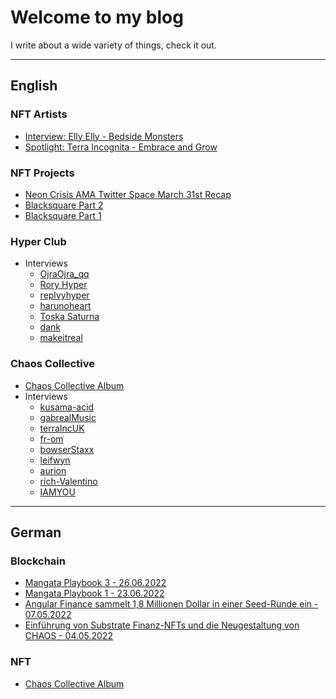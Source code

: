 # Welcome to my blog

I write about a wide variety of things, check it out.

---

## English

### NFT Artists

- [Interview: Elly Elly - Bedside Monsters](interviews/nft-artists/ellyelly.md)
- [Spotlight: Terra Incognita - Embrace and Grow](interviews/nft-artists/terraInc-embrace-and-grow.md)

### NFT Projects

- [Neon Crisis AMA Twitter Space March 31st Recap](articles/neon-crisis/neon-crisis-ama-march-31.md)
- [Blacksquare Part 2](articles/blacksquares/blacksquares-part-2.md)
- [Blacksquare Part 1](articles/blacksquares/blacksquares-part-1.md)

### Hyper Club

- Interviews
  - [OjraOjra_qq](interviews/hyper-club/ojraojra.md)
  - [Rory Hyper](interviews/hyper-club/rory-hyper.md)
  - [replvyhyper](interviews/hyper-club/replvyhyper.md)
  - [harunoheart](interviews/hyper-club/harunoheart.md)
  - [Toska Saturna](interviews/hyper-club/toska-saturna.md)
  - [dank](interviews/hyper-club/dank.md)
  - [makeitreal](interviews/hyper-club/makeitreal.md)

### Chaos Collective

- [Chaos Collective Album](articles/cc/cc-album-1-en.md)
- Interviews
  - [kusama-acid](interviews/cc/kusama-acid.md)
  - [gabrealMusic](interviews/cc/gabrealMusic.md)
  - [terraIncUK](interviews/cc/terraIncUK.md)
  - [fr-om](interviews/cc/from.md)
  - [bowserStaxx](interviews/cc/bowserStaxx.md)
  - [leifwyn](interviews/cc/leifwyn.md)
  - [aurion](interviews/cc/aurion.md)
  - [rich-Valentino](interviews/cc/rich-valentino.md)
  - [IAMYOU](interviews/cc/iamyou.md)

---

## German

### Blockchain

- [Mangata Playbook 3 - 26.06.2022](translations/mangata-playbook-3/2022-02-13-the-mangata-playbook-part-3-tokenomics-DE.markdown)
- [Mangata Playbook 1 - 23.06.2022](translations/mangata-playbook-1/2022-01-21-the-mangata-playbook-part-1-DE.markdown)
- [Angular Finance sammelt 1,8 Millionen Dollar in einer Seed-Runde ein - 07.05.2022](translations/angular-finance-seed-round/Angular%20Finance%20sammelt%201,8%20Millionen%20Dollar%20in%20einer%20Seed-Runde%20ein.md)
- [Einführung von Substrate Finanz-NFTs und die Neugestaltung von CHAOS - 04.05.2022](translations/composable-intro-to-chaos/0-Einführung%20von%20Substrate%20Finanz%20NFTs%20und%20der%20Neugestaltung%20von%20CHAOS.md)

### NFT

- [Chaos Collective Album](articles/cc/cc-album-1-de.md)
